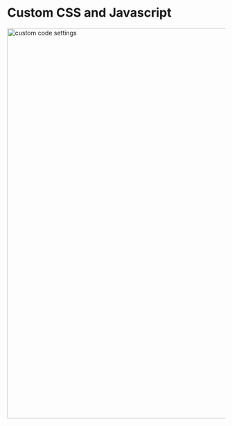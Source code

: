 # Custom CSS and Javascript

<img src="https://raw.githubusercontent.com/profy-shopify/profy-shopify.github.io/main/assets/page8/custom_code_settings.png" alt="custom code settings" width="900"/>